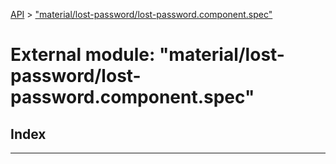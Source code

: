 [API](../README.md) > ["material/lost-password/lost-password.component.spec"](../modules/_material_lost_password_lost_password_component_spec_.md)

# External module: "material/lost-password/lost-password.component.spec"

## Index

---

